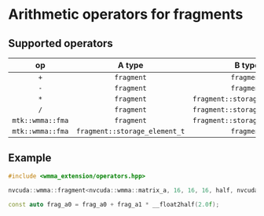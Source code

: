 # Arithmetic operators for fragments

## Supported operators

|  op  | A type | B type | C type |
|:----:|:------:|:------:|:------:|
| `+`  | `fragment` | `fragment` ||
| `-`  | `fragment` | `fragment` ||
| `*`  | `fragment` | `fragment::storage_element_t` ||
| `/`  | `fragment` | `fragment::storage_element_t` ||
| `mtk::wmma::fma`  | `fragment` | `fragment::storage_element_t` | `fragment` |
| `mtk::wmma::fma`  | `fragment::storage_element_t` | `fragment` | `fragment` |

## Example

```cpp
#include <wmma_extension/operators.hpp>

nvcuda::wmma::fragment<nvcuda::wmma::matrix_a, 16, 16, 16, half, nvcuda::wmma::col_major> frag_a0, frag_a1;

const auto frag_a0 = frag_a0 + frag_a1 * __float2half(2.0f);
```
